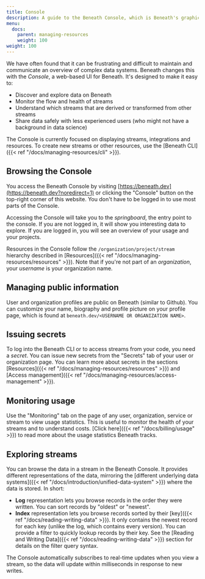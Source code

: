 ```yaml
---
title: Console
description: A guide to the Beneath Console, which is Beneath's graphical user interface
menu:
  docs:
    parent: managing-resources
    weight: 100
weight: 100
---
```


We have often found that it can be frustrating and difficult to maintain and communicate an overview of complex data systems. Beneath changes this with the *Console*, a web-based UI for Beneath. It's designed to make it easy to:

- Discover and explore data on Beneath
- Monitor the flow and health of streams
- Understand which streams that are derived or transformed from other streams
- Share data safely with less experienced users (who might not have a background in data science)

The Console is currently focused on displaying streams, integrations and resources. To create new streams or other resources, use the [Beneath CLI]({{< ref "/docs/managing-resources/cli" >}}).

## Browsing the Console

You access the Beneath Console by visiting [https://beneath.dev](https://beneath.dev?noredirect=1) or clicking the "Console" button on the top-right corner of this website. You don't have to be logged in to use most parts of the Console.

Accessing the Console will take you to the *springboard*, the entry point to the console. If you are not logged in, it will show you interesting data to explore. If you are logged in, you will see an overview of your usage and your projects.

Resources in the Console follow the `/organization/project/stream` hierarchy described in [Resources]({{< ref "/docs/managing-resources/resources" >}}). Note that if you're not part of an *organization*, your *username* is your organization name.

## Managing public information

User and organization profiles are public on Beneath (similar to Github). You can customize your name, biography and profile picture on your profile page, which is found at `beneath.dev/<USERNAME OR ORGANIZATION NAME>`.

## Issuing secrets

To log into the Beneath CLI or to access streams from your code, you need a *secret*. You can issue new secrets from the "Secrets" tab of your user or organization page. You can learn more about secrets in the sections [Resources]({{< ref "/docs/managing-resources/resources" >}}) and [Access management]({{< ref "/docs/managing-resources/access-management" >}}).

## Monitoring usage

Use the "Monitoring" tab on the page of any user, organization, service or stream to view usage statistics. This is useful to monitor the health of your streams and to understand costs. [Click here]({{< ref "/docs/billing/usage" >}}) to read more about the usage statistics Beneath tracks. 

## Exploring streams

You can browse the data in a stream in the Beneath Console. It provides different representations of the data, mirroring the [different underlying data systems]({{< ref "/docs/introduction/unified-data-system" >}}) where the data is stored. In short:

- **Log** representation lets you browse records in the order they were written. You can sort records by "oldest" or "newest".
- **Index** representation lets you browse records sorted by their [key]({{< ref "/docs/reading-writing-data" >}}). It only contains the newest record for each key (unlike the log, which contains every version). You can provide a filter to quickly lookup records by their key. See the [Reading and Writing Data]({{< ref "/docs/reading-writing-data" >}}) section for details on the filter query syntax.

The Console automatically subscribes to real-time updates when you view a stream, so the data will update within milliseconds in response to new writes.
